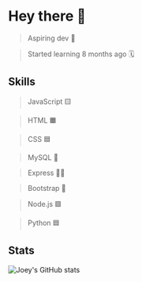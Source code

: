 # Hey there 👋

> Aspiring dev 💼

> Started learning 8 months ago 🗓️

## Skills

> JavaScript 🟨

> HTML 🟧

> CSS 🟦

> MySQL 🐬

> Express 🏃‍♂️

> Bootstrap 🥾

> Node.js 🟩

> Python 🟦

## Stats

![Joey's GitHub stats](https://github-readme-stats.vercel.app/api?username=eccclesiastes&include_all_commits=true)
